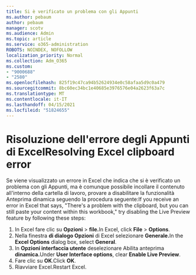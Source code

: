 ```yaml
---
title: Si è verificato un problema con gli Appunti
ms.author: pebaum
author: pebaum
manager: scotv
ms.audience: Admin
ms.topic: article
ms.service: o365-administration
ROBOTS: NOINDEX, NOFOLLOW
localization_priority: Normal
ms.collection: Adm_O365
ms.custom:
- "9000688"
- "2580"
ms.openlocfilehash: 825f19c47ca94b52624934e0c58afaa5d9c0a479
ms.sourcegitcommit: 8bc60ec34bc1e40685e3976576e04a2623f63a7c
ms.translationtype: MT
ms.contentlocale: it-IT
ms.lasthandoff: 04/15/2021
ms.locfileid: "51824655"
---
```

# <a name="resolving-excel-clipboard-error"></a><span data-ttu-id="dba7c-102">Risoluzione dell'errore degli Appunti di Excel</span><span class="sxs-lookup"><span data-stu-id="dba7c-102">Resolving Excel clipboard error</span></span>

<span data-ttu-id="dba7c-103">Se viene visualizzato un errore in Excel che indica che si è verificato un problema con gli Appunti, ma è comunque possibile incollare il contenuto all'interno della cartella di lavoro, provare a disabilitare la funzionalità Anteprima dinamica seguendo la procedura seguente:</span><span class="sxs-lookup"><span data-stu-id="dba7c-103">If you receive an error in Excel that says, "There's a problem with the clipboard, but you can still paste your content within this workbook," try disabling the Live Preview feature by following these steps:</span></span>

1. <span data-ttu-id="dba7c-104">In Excel fare clic su **Opzioni**  >  **file.**</span><span class="sxs-lookup"><span data-stu-id="dba7c-104">In Excel, click **File** > **Options**.</span></span>
3. <span data-ttu-id="dba7c-105">Nella finestra **di dialogo Opzioni** di Excel selezionare **Generale.**</span><span class="sxs-lookup"><span data-stu-id="dba7c-105">In the **Excel Options** dialog box, select **General**.</span></span>
4. <span data-ttu-id="dba7c-106">In **Opzioni interfaccia utente** deselezionare Abilita anteprima **dinamica.**</span><span class="sxs-lookup"><span data-stu-id="dba7c-106">Under **User Interface options**, clear **Enable Live Preview**.</span></span>
5. <span data-ttu-id="dba7c-107">Fare clic su **OK**.</span><span class="sxs-lookup"><span data-stu-id="dba7c-107">Click **OK**.</span></span>
6. <span data-ttu-id="dba7c-108">Riavviare Excel.</span><span class="sxs-lookup"><span data-stu-id="dba7c-108">Restart Excel.</span></span>

